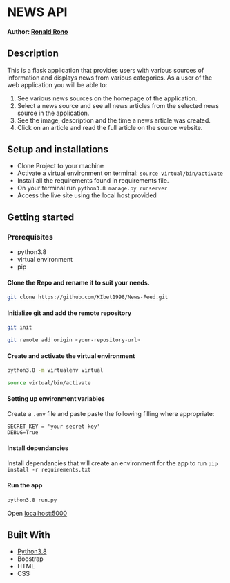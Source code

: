 #  NEWS API
#### Author: [Ronald Rono](https://github.com/KIbet1998/News-Feed.git)
## Description
This is a flask application that provides users with various sources of information and displays news from various categories.
As a user of the web application you will be able to:
1. See various news sources on the homepage of the application.
2. Select a news source and see all news articles from the selected news source in the application.
3. See the image, description and the time a news article was created.
4. Click on an article and read the full article on the source website.
## Setup and installations
* Clone Project to your machine
* Activate a virtual environment on terminal: `source virtual/bin/activate`
* Install all the requirements found in requirements file.
* On your terminal run `python3.8 manage.py runserver`
* Access the live site using the local host provided
## Getting started
### Prerequisites
* python3.8
* virtual environment
* pip
#### Clone the Repo and rename it to suit your needs.
```bash
git clone https://github.com/KIbet1998/News-Feed.git
```
#### Initialize git and add the remote repository
```bash
git init
```
```bash
git remote add origin <your-repository-url>
```
#### Create and activate the virtual environment
```bash
python3.8 -m virtualenv virtual
```
```bash
source virtual/bin/activate
```
#### Setting up environment variables
Create a `.env` file and paste paste the following filling where appropriate:
```
SECRET_KEY = 'your secret key'
DEBUG=True
```
#### Install dependancies
Install dependancies that will create an environment for the app to run
`pip install -r requirements.txt`
#### Run the app
```bash
python3.8 run.py
```
Open [localhost:5000](http://127.0.0.1:5000/)
## Built With
* [Python3.8](https://docs.python.org/3/)
* Boostrap
* HTML
* CSS